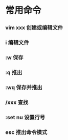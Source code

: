 # 常用命令

### vim xxx 创建或编辑文件
### i 编辑文件
### :w 保存
### :q 推出
### :wq 保存并推出
### /xxx 查找
### :set nu 设置行号
### esc 推出命令模式